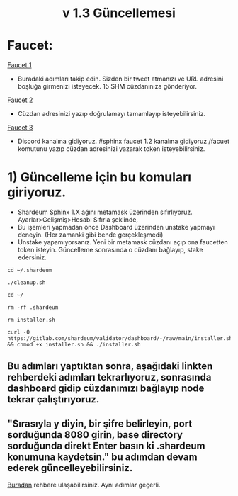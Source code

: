 <h1 align="center">v 1.3 Güncellemesi
  
# Faucet:
  [Faucet 1](https://faucet-sphinx.shardeum.org/)
  * Buradaki adımları takip edin. Sizden bir tweet atmanızı ve URL adresini boşluğa girmenizi isteyecek. 15 SHM cüzdanınıza gönderiyor.
  
  
  [Faucet 2](https://chaindrop.org/?chainid=8082&token=0xeeeeeeeeeeeeeeeeeeeeeeeeeeeeeeeeeeeeeeee)
  * Cüzdan adresinizi yazıp doğrulamayı tamamlayıp isteyebilirsiniz.
  
  
  
  [Faucet 3](https://discord.gg/bGDhemDwym)
  * Discord kanalına gidiyoruz. #sphinx faucet 1.2 kanalına gidiyoruz /facuet komutunu yazıp cüzdan adresinizi yazarak token isteyebilirsiniz.

# 1) Güncelleme için bu komuları giriyoruz.
  - Shardeum Sphinx 1.X ağını metamask üzerinden sıfırlıyoruz. Ayarlar>Gelişmiş>Hesabı Sıfırla şeklinde,
  - Bu işemleri yapmadan önce Dashboard üzerinden unstake yapmayı deneyin. (Her zamanki gibi bende gerçekleşmedi)
  - Unstake yapamıyorsanız. Yeni bir metamask cüzdanı açıp ona faucetten token isteyin. Güncelleme sonrasında o cüzdanı bağlayıp, stake edersiniz.

```
cd ~/.shardeum
```
```
./cleanup.sh
```
```
cd ~/
```
```
rm -rf .shardeum
```
```
rm installer.sh
```
```
curl -O https://gitlab.com/shardeum/validator/dashboard/-/raw/main/installer.sh && chmod +x installer.sh && ./installer.sh
```

## Bu adımları yaptıktan sonra, aşağıdaki linkten rehberdeki adımları tekrarlıyoruz, sonrasında dashboard gidip cüzdanımızı bağlayıp node tekrar çalıştırıyoruz.
## "Sırasıyla y diyin, bir şifre belirleyin, port sorduğunda 8080 girin, base directory sorduğunda direkt Enter basın ki .shardeum konumuna kaydetsin." bu adımdan devam ederek güncelleyebilirsiniz.
 [Buradan](https://github.com/CoinHuntersTR/Shardeum-Sphinx-Betatesneti#2-shardeum-validator-kurulumu) rehbere ulaşabilirsiniz. Aynı adımlar geçerli.
  
